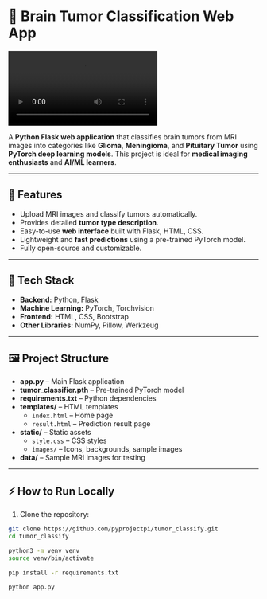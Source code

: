 # 🧠 Brain Tumor Classification Web App

![Brain Tumor Classification](Tumor_Classify.mp4)  

A **Python Flask web application** that classifies brain tumors from MRI images into categories like **Glioma**, **Meningioma**, and **Pituitary Tumor** using **PyTorch deep learning models**. This project is ideal for **medical imaging enthusiasts** and **AI/ML learners**.

---

## 🚀 Features

- Upload MRI images and classify tumors automatically.
- Provides detailed **tumor type description**.
- Easy-to-use **web interface** built with Flask, HTML, CSS.
- Lightweight and **fast predictions** using a pre-trained PyTorch model.
- Fully open-source and customizable.

---

## 🧰 Tech Stack

- **Backend:** Python, Flask  
- **Machine Learning:** PyTorch, Torchvision  
- **Frontend:** HTML, CSS, Bootstrap  
- **Other Libraries:** NumPy, Pillow, Werkzeug  

---

## 🖼️ Project Structure

- **app.py** – Main Flask application
- **tumor_classifier.pth** – Pre-trained PyTorch model
- **requirements.txt** – Python dependencies
- **templates/** – HTML templates
  - `index.html` – Home page
  - `result.html` – Prediction result page
- **static/** – Static assets
  - `style.css` – CSS styles
  - `images/` – Icons, backgrounds, sample images
- **data/** – Sample MRI images for testing




---


## ⚡ How to Run Locally

1. Clone the repository:

```bash
git clone https://github.com/pyprojectpi/tumor_classify.git
cd tumor_classify

python3 -m venv venv
source venv/bin/activate

pip install -r requirements.txt

python app.py

